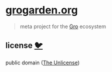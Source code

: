 # [grogarden.org](https://grogarden.org)

> meta project for the [Gro](https://github.com/feltcoop/gro) ecosystem

## license [🐦](https://wikipedia.org/wiki/Free_and_open-source_software)

public domain ([The Unlicense](license))
